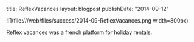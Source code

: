 title: ReflexVacanceslayout: blogpostpublishDate: "2014-09-12"![](file:///web/files/success/2014-09-ReflexVacances.png width=800px)Reflex vacances was a french platform for holiday rentals.
